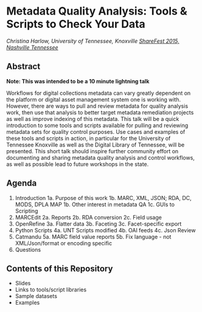 # Metadata Quality Analysis: Tools & Scripts to Check Your Data
*Christina Harlow, University of Tennessee, Knoxville*
*[ShareFest 2015, Nashville Tennessee](http://www.tenn-share.org/sharefestprograms#Full)*

## Abstract

**Note: This was intended to be a 10 minute lightning talk**

Workflows for digital collections metadata can vary greatly dependent on the platform or digital asset management system one is working with. However, there are ways to pull and review metadata for quality analysis work, then use that analysis to better target metadata remediation projects as well as improve indexing of this metadata. This talk will be a quick introduction to some tools and scripts available for pulling and reviewing metadata sets for quality control purposes. Use cases and examples of these tools and scripts in action, in particular for the University of Tennessee Knoxville as well as the Digital Library of Tennessee, will be presented. This short talk should inspire further community effort on documenting and sharing metadata quality analysis and control workflows, as well as possible lead to future workshops in the state.

## Agenda

1. Introduction
    1a. Purpose of this work
    1b. MARC, XML, JSON; RDA, DC, MODS, DPLA MAP
    1b. Other interest in metadata QA
    1c. GUIs to Scripting
2. MARCEdit
    2a. Reports
    2b. RDA conversion
    2c. Field usage
3. OpenRefine
    3a. Flatter data
    3b. Faceting
    3c. Facet-specific export
4. Python Scripts
    4a. UNT Scripts modified
    4b. OAI feeds
    4c. Json Review
5. Catmandu
    5a. MARC field value reports
    5b. Fix language - not XML/Json/format or encoding specific
6. Questions

## Contents of this Repository

- Slides
- Links to tools/script libraries
- Sample datasets
- Examples
